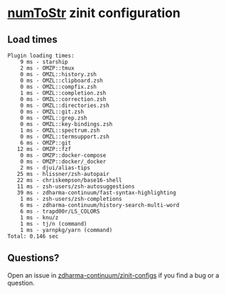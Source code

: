 # [numToStr](https://github.com/numToStr) zinit configuration

## Load times

```shell
Plugin loading times:
    9 ms - starship
    2 ms - OMZP::tmux
    0 ms - OMZL::history.zsh
    0 ms - OMZL::clipboard.zsh
    0 ms - OMZL::compfix.zsh
    1 ms - OMZL::completion.zsh
    0 ms - OMZL::correction.zsh
    0 ms - OMZL::directories.zsh
    0 ms - OMZL::git.zsh
    0 ms - OMZL::grep.zsh
    0 ms - OMZL::key-bindings.zsh
    1 ms - OMZL::spectrum.zsh
    0 ms - OMZL::termsupport.zsh
    6 ms - OMZP::git
   12 ms - OMZP::fzf
    0 ms - OMZP::docker-compose
    0 ms - OMZP::docker/_docker
    2 ms - djui/alias-tips
   25 ms - hlissner/zsh-autopair
   22 ms - chriskempson/base16-shell
   11 ms - zsh-users/zsh-autosuggestions
   39 ms - zdharma-continuum/fast-syntax-highlighting
    1 ms - zsh-users/zsh-completions
    6 ms - zdharma-continuum/history-search-multi-word
    6 ms - trapd00r/LS_COLORS
    1 ms - knu/z
    1 ms - tj/n (command)
    1 ms - yarnpkg/yarn (command)
Total: 0.146 sec
```

## Questions?

Open an issue in [zdharma-continuum/zinit-configs](https://github.com/zdharma-continuum/zinit-configs) if you find a bug
or a question.
